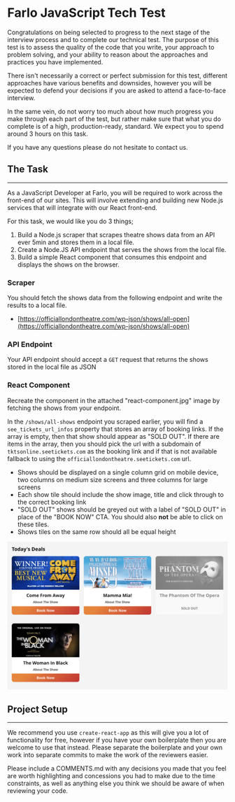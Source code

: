 # Farlo JavaScript Tech Test

Congratulations on being selected to progress to the next stage of the interview process and to complete our technical test. The purpose of this test is to assess the quality of the code that you write, your approach to problem solving, and your ability to reason about the approaches and practices you have implemented.

There isn't necessarily a correct or perfect submission for this test, different approaches have various benefits and downsides, however you will be expected to defend your decisions if you are asked to attend a face-to-face interview.

In the same vein, do not worry too much about how much progress you make through each part of the test, but rather make sure that what you do complete is of a high, production-ready, standard. We expect you to spend around 3 hours on this task.

If you have any questions please do not hesitate to contact us.

## The Task
---

As a JavaScript Developer at Farlo, you will be required to work  across the front-end of our sites. This will involve extending and building new Node.js services that will integrate with our React front-end.

For this task, we would like you do 3 things;

1. Build a Node.js scraper that scrapes theatre shows data from an API ever 5min and stores them in a local file.
2. Create a Node.JS API endpoint that serves the shows from the local file.
3. Build a simple React component that consumes this endpoint and displays the shows on the browser.

### Scraper

You should fetch the shows data from the following endpoint and write the results to a local file.
- [https://officiallondontheatre.com/wp-json/shows/all-open](https://officiallondontheatre.com/wp-json/shows/all-open)

### API Endpoint

Your API endpoint should accept a `GET` request that returns the shows stored in the local file as JSON

### React Component

Recreate the component in the attached "react-component.jpg" image by fetching the shows from your endpoint.

In the `/shows/all-shows` endpoint you scraped earlier, you will find a `see_tickets_url_infos` property that stores an array of booking links. If the array is empty, then that show should appear as "SOLD OUT". If there are items in the array, then you should pick the url with a subdomain of `tktsonline.seetickets.com` as the booking link and if that is not available fallback to using the `officiallondontheatre.seetickets.com` url.

- Shows should be displayed on a single column grid on mobile device, two columns on medium size screens and three columns for large screens
- Each show tile should include the show image, title and click through to the correct booking link
- "SOLD OUT" shows should be greyed out with a label of "SOLD OUT" in place of the "BOOK NOW" CTA. You should also **not** be able to click on these tiles.
- Shows tiles on the same row should all be equal height


![React Component](react-component.jpg)


## Project Setup
---

We recommend you use `create-react-app` as this will give you a lot of functionality for free, however if you have your own boilerplate then you are welcome to use that instead. Please separate the boilerplate and your own work into separate commits to make the work of the reviewers easier.

Please include a COMMENTS.md with any decisions you made that you feel are worth highlighting and concessions you had to make due to the time constraints, as well as anything else you think we should be aware of when reviewing your code.